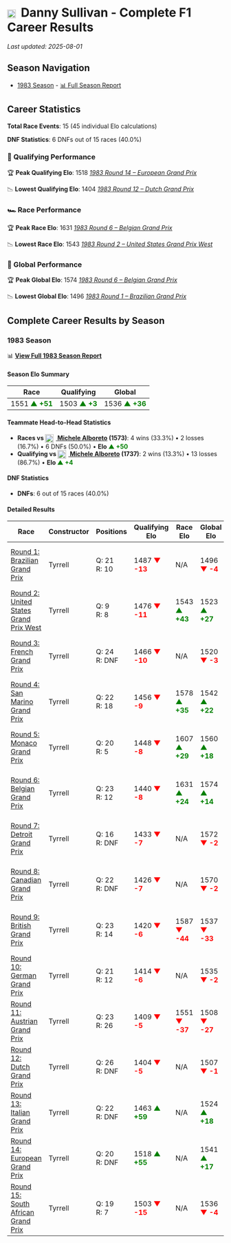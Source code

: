 # <img src="https://upload.wikimedia.org/wikipedia/commons/a/a4/Flag_of_the_United_States.svg" alt="United States" width="20" height="auto" style="vertical-align: middle; margin-right: 5px;" onerror="this.outerHTML='🇺🇸'; this.style.marginRight='5px';"/> Danny Sullivan - Complete F1 Career Results

*Last updated: 2025-08-01*

## Season Navigation

- [1983 Season](#1983-season) - [📊 Full Season Report](../seasons/1983-season-report)

## Career Statistics

**Total Race Events**: 15 (45 individual Elo calculations)

**DNF Statistics**: 6 DNFs out of 15 races (40.0%)

### 🏁 Qualifying Performance

🏆 **Peak Qualifying Elo**: 1518
   *[1983 Round 14 – European Grand Prix](../seasons/1983-season-report#round-14-european-grand-prix)*

📉 **Lowest Qualifying Elo**: 1404
   *[1983 Round 12 – Dutch Grand Prix](../seasons/1983-season-report#round-12-dutch-grand-prix)*

### 🏎️ Race Performance

🏆 **Peak Race Elo**: 1631
   *[1983 Round 6 – Belgian Grand Prix](../seasons/1983-season-report#round-6-belgian-grand-prix)*

📉 **Lowest Race Elo**: 1543
   *[1983 Round 2 – United States Grand Prix West](../seasons/1983-season-report#round-2-united-states-grand-prix-west)*

### 🌟 Global Performance

🏆 **Peak Global Elo**: 1574
   *[1983 Round 6 – Belgian Grand Prix](../seasons/1983-season-report#round-6-belgian-grand-prix)*

📉 **Lowest Global Elo**: 1496
   *[1983 Round 1 – Brazilian Grand Prix](../seasons/1983-season-report#round-1-brazilian-grand-prix)*


## Complete Career Results by Season

### 1983 Season

📊 **[View Full 1983 Season Report](../seasons/1983-season-report)**

#### Season Elo Summary

| Race | Qualifying | Global |
|------|------------|--------|
| 1551 **<span style="color: green;">▲ +51</span>** | 1503 **<span style="color: green;">▲ +3</span>** | 1536 **<span style="color: green;">▲ +36</span>** |

#### Teammate Head-to-Head Statistics

- **Races vs [<img src="https://upload.wikimedia.org/wikipedia/commons/0/03/Flag_of_Italy.svg" alt="Italy" width="20" height="auto" style="vertical-align: middle; margin-right: 5px;" onerror="this.outerHTML='🇮🇹'; this.style.marginRight='5px';"/> Michele Alboreto](michele-alboreto) (1573)**: 4 wins (33.3%) • 2 losses (16.7%) • 6 DNFs (50.0%) • **Elo <span style="color: green;">▲ +50</span>**
- **Qualifying vs [<img src="https://upload.wikimedia.org/wikipedia/commons/0/03/Flag_of_Italy.svg" alt="Italy" width="20" height="auto" style="vertical-align: middle; margin-right: 5px;" onerror="this.outerHTML='🇮🇹'; this.style.marginRight='5px';"/> Michele Alboreto](michele-alboreto) (1737)**: 2 wins (13.3%) • 13 losses (86.7%) • **Elo <span style="color: green;">▲ +4</span>**

#### DNF Statistics

- **DNFs**: 6 out of 15 races (40.0%)

#### Detailed Results

| Race | Constructor | Positions | Qualifying Elo | Race Elo | Global Elo | Teammate |
|------|-------------|-----------|----------------|----------|------------|----------|
| [Round 1: Brazilian Grand Prix](../seasons/1983-season-report#round-1-brazilian-grand-prix) | Tyrrell | Q: 21<br/>R: 10 | 1487 **<span style="color: red;">▼ -13</span>** | N/A | 1496 **<span style="color: red;">▼ -4</span>** | [<img src="https://upload.wikimedia.org/wikipedia/commons/0/03/Flag_of_Italy.svg" alt="Italy" width="20" height="auto" style="vertical-align: middle; margin-right: 5px;" onerror="this.outerHTML='🇮🇹'; this.style.marginRight='5px';"/> Michele Alboreto](michele-alboreto)<br/>Q: 11<br/>R: DNF |
| [Round 2: United States Grand Prix West](../seasons/1983-season-report#round-2-united-states-grand-prix-west) | Tyrrell | Q: 9<br/>R: 8 | 1476 **<span style="color: red;">▼ -11</span>** | 1543 **<span style="color: green;">▲ +43</span>** | 1523 **<span style="color: green;">▲ +27</span>** | [<img src="https://upload.wikimedia.org/wikipedia/commons/0/03/Flag_of_Italy.svg" alt="Italy" width="20" height="auto" style="vertical-align: middle; margin-right: 5px;" onerror="this.outerHTML='🇮🇹'; this.style.marginRight='5px';"/> Michele Alboreto](michele-alboreto)<br/>Q: 7<br/>R: 9 |
| [Round 3: French Grand Prix](../seasons/1983-season-report#round-3-french-grand-prix) | Tyrrell | Q: 24<br/>R: DNF | 1466 **<span style="color: red;">▼ -10</span>** | N/A | 1520 **<span style="color: red;">▼ -3</span>** | [<img src="https://upload.wikimedia.org/wikipedia/commons/0/03/Flag_of_Italy.svg" alt="Italy" width="20" height="auto" style="vertical-align: middle; margin-right: 5px;" onerror="this.outerHTML='🇮🇹'; this.style.marginRight='5px';"/> Michele Alboreto](michele-alboreto)<br/>Q: 15<br/>R: 8 |
| [Round 4: San Marino Grand Prix](../seasons/1983-season-report#round-4-san-marino-grand-prix) | Tyrrell | Q: 22<br/>R: 18 | 1456 **<span style="color: red;">▼ -9</span>** | 1578 **<span style="color: green;">▲ +35</span>** | 1542 **<span style="color: green;">▲ +22</span>** | [<img src="https://upload.wikimedia.org/wikipedia/commons/0/03/Flag_of_Italy.svg" alt="Italy" width="20" height="auto" style="vertical-align: middle; margin-right: 5px;" onerror="this.outerHTML='🇮🇹'; this.style.marginRight='5px';"/> Michele Alboreto](michele-alboreto)<br/>Q: 13<br/>R: 24 |
| [Round 5: Monaco Grand Prix](../seasons/1983-season-report#round-5-monaco-grand-prix) | Tyrrell | Q: 20<br/>R: 5 | 1448 **<span style="color: red;">▼ -8</span>** | 1607 **<span style="color: green;">▲ +29</span>** | 1560 **<span style="color: green;">▲ +18</span>** | [<img src="https://upload.wikimedia.org/wikipedia/commons/0/03/Flag_of_Italy.svg" alt="Italy" width="20" height="auto" style="vertical-align: middle; margin-right: 5px;" onerror="this.outerHTML='🇮🇹'; this.style.marginRight='5px';"/> Michele Alboreto](michele-alboreto)<br/>Q: 11<br/>R: 19 |
| [Round 6: Belgian Grand Prix](../seasons/1983-season-report#round-6-belgian-grand-prix) | Tyrrell | Q: 23<br/>R: 12 | 1440 **<span style="color: red;">▼ -8</span>** | 1631 **<span style="color: green;">▲ +24</span>** | 1574 **<span style="color: green;">▲ +14</span>** | [<img src="https://upload.wikimedia.org/wikipedia/commons/0/03/Flag_of_Italy.svg" alt="Italy" width="20" height="auto" style="vertical-align: middle; margin-right: 5px;" onerror="this.outerHTML='🇮🇹'; this.style.marginRight='5px';"/> Michele Alboreto](michele-alboreto)<br/>Q: 17<br/>R: 14 |
| [Round 7: Detroit Grand Prix](../seasons/1983-season-report#round-7-detroit-grand-prix) | Tyrrell | Q: 16<br/>R: DNF | 1433 **<span style="color: red;">▼ -7</span>** | N/A | 1572 **<span style="color: red;">▼ -2</span>** | [<img src="https://upload.wikimedia.org/wikipedia/commons/0/03/Flag_of_Italy.svg" alt="Italy" width="20" height="auto" style="vertical-align: middle; margin-right: 5px;" onerror="this.outerHTML='🇮🇹'; this.style.marginRight='5px';"/> Michele Alboreto](michele-alboreto)<br/>Q: 6<br/>R: 1 |
| [Round 8: Canadian Grand Prix](../seasons/1983-season-report#round-8-canadian-grand-prix) | Tyrrell | Q: 22<br/>R: DNF | 1426 **<span style="color: red;">▼ -7</span>** | N/A | 1570 **<span style="color: red;">▼ -2</span>** | [<img src="https://upload.wikimedia.org/wikipedia/commons/0/03/Flag_of_Italy.svg" alt="Italy" width="20" height="auto" style="vertical-align: middle; margin-right: 5px;" onerror="this.outerHTML='🇮🇹'; this.style.marginRight='5px';"/> Michele Alboreto](michele-alboreto)<br/>Q: 17<br/>R: 8 |
| [Round 9: British Grand Prix](../seasons/1983-season-report#round-9-british-grand-prix) | Tyrrell | Q: 23<br/>R: 14 | 1420 **<span style="color: red;">▼ -6</span>** | 1587 **<span style="color: red;">▼ -44</span>** | 1537 **<span style="color: red;">▼ -33</span>** | [<img src="https://upload.wikimedia.org/wikipedia/commons/0/03/Flag_of_Italy.svg" alt="Italy" width="20" height="auto" style="vertical-align: middle; margin-right: 5px;" onerror="this.outerHTML='🇮🇹'; this.style.marginRight='5px';"/> Michele Alboreto](michele-alboreto)<br/>Q: 16<br/>R: 13 |
| [Round 10: German Grand Prix](../seasons/1983-season-report#round-10-german-grand-prix) | Tyrrell | Q: 21<br/>R: 12 | 1414 **<span style="color: red;">▼ -6</span>** | N/A | 1535 **<span style="color: red;">▼ -2</span>** | [<img src="https://upload.wikimedia.org/wikipedia/commons/0/03/Flag_of_Italy.svg" alt="Italy" width="20" height="auto" style="vertical-align: middle; margin-right: 5px;" onerror="this.outerHTML='🇮🇹'; this.style.marginRight='5px';"/> Michele Alboreto](michele-alboreto)<br/>Q: 16<br/>R: DNF |
| [Round 11: Austrian Grand Prix](../seasons/1983-season-report#round-11-austrian-grand-prix) | Tyrrell | Q: 23<br/>R: 26 | 1409 **<span style="color: red;">▼ -5</span>** | 1551 **<span style="color: red;">▼ -37</span>** | 1508 **<span style="color: red;">▼ -27</span>** | [<img src="https://upload.wikimedia.org/wikipedia/commons/0/03/Flag_of_Italy.svg" alt="Italy" width="20" height="auto" style="vertical-align: middle; margin-right: 5px;" onerror="this.outerHTML='🇮🇹'; this.style.marginRight='5px';"/> Michele Alboreto](michele-alboreto)<br/>Q: 18<br/>R: 21 |
| [Round 12: Dutch Grand Prix](../seasons/1983-season-report#round-12-dutch-grand-prix) | Tyrrell | Q: 26<br/>R: DNF | 1404 **<span style="color: red;">▼ -5</span>** | N/A | 1507 **<span style="color: red;">▼ -1</span>** | [<img src="https://upload.wikimedia.org/wikipedia/commons/0/03/Flag_of_Italy.svg" alt="Italy" width="20" height="auto" style="vertical-align: middle; margin-right: 5px;" onerror="this.outerHTML='🇮🇹'; this.style.marginRight='5px';"/> Michele Alboreto](michele-alboreto)<br/>Q: 18<br/>R: 6 |
| [Round 13: Italian Grand Prix](../seasons/1983-season-report#round-13-italian-grand-prix) | Tyrrell | Q: 22<br/>R: DNF | 1463 **<span style="color: green;">▲ +59</span>** | N/A | 1524 **<span style="color: green;">▲ +18</span>** | [<img src="https://upload.wikimedia.org/wikipedia/commons/0/03/Flag_of_Italy.svg" alt="Italy" width="20" height="auto" style="vertical-align: middle; margin-right: 5px;" onerror="this.outerHTML='🇮🇹'; this.style.marginRight='5px';"/> Michele Alboreto](michele-alboreto)<br/>Q: 24<br/>R: DNF |
| [Round 14: European Grand Prix](../seasons/1983-season-report#round-14-european-grand-prix) | Tyrrell | Q: 20<br/>R: DNF | 1518 **<span style="color: green;">▲ +55</span>** | N/A | 1541 **<span style="color: green;">▲ +17</span>** | [<img src="https://upload.wikimedia.org/wikipedia/commons/0/03/Flag_of_Italy.svg" alt="Italy" width="20" height="auto" style="vertical-align: middle; margin-right: 5px;" onerror="this.outerHTML='🇮🇹'; this.style.marginRight='5px';"/> Michele Alboreto](michele-alboreto)<br/>Q: 26<br/>R: DNF |
| [Round 15: South African Grand Prix](../seasons/1983-season-report#round-15-south-african-grand-prix) | Tyrrell | Q: 19<br/>R: 7 | 1503 **<span style="color: red;">▼ -15</span>** | N/A | 1536 **<span style="color: red;">▼ -4</span>** | [<img src="https://upload.wikimedia.org/wikipedia/commons/0/03/Flag_of_Italy.svg" alt="Italy" width="20" height="auto" style="vertical-align: middle; margin-right: 5px;" onerror="this.outerHTML='🇮🇹'; this.style.marginRight='5px';"/> Michele Alboreto](michele-alboreto)<br/>Q: 18<br/>R: DNF |


